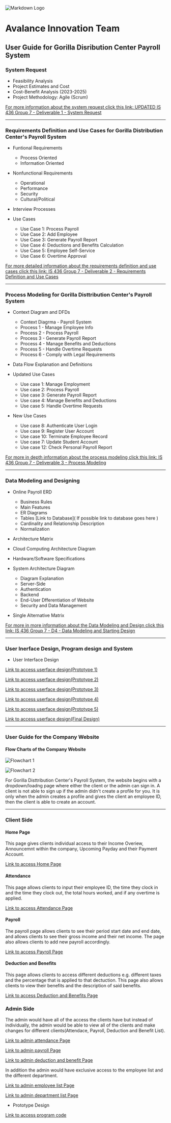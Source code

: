 <!-- Images -->
![Markdown Logo](https://media.discordapp.net/attachments/1157100616557019136/1181081374841647184/avalance-innovation-high-resolution-logo-color-on-transparent-background.png?ex=657fc2bf&is=656d4dbf&hm=1cdf6fc8ea5cb328eaa613ce0ef1ac17c8f24d863e4b41f0422aec464e67bd59&=&format=webp&quality=lossless&width=1440&height=298)

<!-- Headings -->
# Avalance Innovation Team
## User Guide for Gorilla Disribution Center Payroll System
### System Request
* Feasibility Analysis
* Project Estimates and Cost
* Cost-Benefit Analysis (2023-2025)
* Project Methodology: Agile (Scrum)

[For more information about the system request click this link: UPDATED IS 436 Group 7 - Deliverable 1 - System Request](https://github.com/tnisbett1995/IS-436-Group-7-Project/blob/main/UPDATED%20IS436%20Group%207%20-%20Deliverable%201%20System%20Request.docx)

---

### Requirements Definition and Use Cases for Gorilla Distribution Center's Payroll System
* Funtional Requirements

    * Process Oriented 
    * Information Oriented

* Nonfunctional Requirements

    * Operational
    * Performance
    * Security
    * Cultural/Political

* Interview Processes
* Use Cases
    
    * Use Case 1: Process Payroll
    * Use Case 2: Add Employee
    * Use Case 3: Generate Payroll Report
    * Use Case 4: Deductions and Benefits Calculation
    * Use Case 5: Employee Self-Service
    * Use Case 6: Overtime Approval

[For more detailed information about the requirements definition and use cases click this link: IS 436 Group 7 - Deliverable 2 - Requirements Definition and Use Cases](https://github.com/tnisbett1995/IS-436-Group-7-Project/blob/main/IS436%20Group%207%20-%20Deliverable%202%20Requirements%20Definition%20Document%20and%20Use%20Cases.docx)

---

### Process Modeling for Gorilla Disttribution Center's Payroll System

* Context Diagram and DFDs

    * Context Diagrma - Payroll System
    * Process 1 - Manage Employee Info
    * Process 2 - Process Payroll
    * Process 3 - Generate Payroll Report
    * Process 4 - Manage Benefits and Deductions
    * Process 5 - Handle Overtime Requests
    * Process 6 - Comply with Legal Requirements

* Data Flow Explanation and Definitions
* Updated Use Cases
    
    * Use case 1: Manage Employment
    * Use case 2: Process Payroll
    * Use case 3: Generate Payroll Report
    * Use case 4: Manage Benefits and Deductions
    * Use case 5: Handle Overtime Requests
* New Use Cases

    * Use case 8: Authenticate User Login
    * Use case 9: Register User Account
    * Use case 10: Terminate Employee Record
    * Use case 7: Update Student Account
    * Use case 12: Check Personal Payroll Report

[For more in depth information about the process modeling click this link: IS 436 Group 7 - Deliverable 3 - Process Modeling](https://github.com/tnisbett1995/IS-436-Group-7-Project/blob/main/IS436%20Group%207%20-%20Process%20Modeling.docx)

---

### Data Modeling and Designing
* Online Payroll ERD

    * Business Rules
    * Main Features 
    * ER Diagrams
    * Tables
    [Link to Database]( If possible link to database goes here )
    * Cardinality and Relationship Description
    * Normalization

* Architecture Matrix
* Cloud Computing Architecture Diagram
* Hardware/Software Specifications
* System Architecture Diagram
    
    * Diagram Explanation
    * Server-Side
    * Authentication
    * Backend
    * End-User Dfferentiation of Website
    * Security and Data Management
* Single Alternative Matrix

[For more in more information about the Data Modeling and Design click this link: IS 436 Group 7 - D4 - Data Modeling and Starting Design](https://github.com/tnisbett1995/IS-436-Group-7-Project/blob/main/IS436%20-%20D4%20Data%20Modeling%20and%20Starting%20Design.docx)

---
### User Inerface Design, Program design and System
* User Interface Design

[Link to access userface design(Prototype 1)](https://swe.umbc.edu/~nsubba1/test1/project/home.php)

[Link to access userface design(Prototype 2)](https://swe.umbc.edu/~nsubba1/prototypev2/PayrollSystem/dropdown.php)

[Link to access userface design(Prototype 3)](https://swe.umbc.edu/~nsubba1/prototypev3/PayrollSystem/dropdown.php)

[Link to access userface design(Prototype 4)]( https://swe.umbc.edu/~nsubba1/prototypev4/PayrollSystem/signup.php)

[Link to access userface design(Prototype 5)]( https://swe.umbc.edu/~nsubba1/prototypev5/PayrollSystem/dropdown.php)

[Link to access userface design(Final Design)]( https://swe.umbc.edu/~nsubba1/prototypev6/PayrollSystem/dropdown.php)

---

### User Guide for the Company Website

#### Flow Charts of the Company Website 

![Flowchart 1](https://cdn.discordapp.com/attachments/1157100616557019136/1180737315925151794/Screenshot_2023-12-03_at_12.07.41_AM.png?ex=657e8251&is=656c0d51&hm=6b60e2dc067d7d46f1749e6ffb2049f65484db58886ae7ab7d4f7cf6d08efc20&)

![Flowchart 2](https://cdn.discordapp.com/attachments/1157100616557019136/1180737960132493394/Screenshot_2023-12-03_at_12.10.45_AM.png?ex=657e82ea&is=656c0dea&hm=a633c34ea43a478dff734abeb0b9a4c3d793f6ebe94965609841b68f26b2d908&)

For Gorilla Disttribution Center's Payroll System, the website begins with a dropdown/loadng page where either the client or the admin can sign in. A client is not able to sign up if the admin didn't create a profile for you. It is only when the admin creates a profile and gives the client an employee ID, then the client is able to create an account.

---

### Client Side 

#### Home Page
This page gives clients individual access to their Income Overiew, Announcemnt within the company, Upcoming Payday and their Payment Account.

[Link to access Home Page](https://swe.umbc.edu/~nsubba1/prototypev6/PayrollSystem/clienthome.php)

#### Attendance
This page allows clients to input their employee ID, the time they clock in and the time they clock out, the total hours worked, and if any overtime is applied.

[Link to access Attendance Page](https://swe.umbc.edu/~nsubba1/prototypev6/PayrollSystem/client_attandance.php)

#### Payroll
The payroll page allows clients to see their period start date and end date, and allows clients to see their gross income and their net income. The page also allows clients to add new payroll accordingly.

[Link to access Payroll Page](https://swe.umbc.edu/~nsubba1/prototypev6/PayrollSystem/client_payroll.php)

#### Deduction and Benefits
This page allows clients to access different deductions e.g. different taxes and the percentage that is applied to that dectuction. This page also allows clients to view their benefits and the description of said benefits.


[Link to access Deduction and Benefits Page](https://swe.umbc.edu/~nsubba1/prototypev6/PayrollSystem/client_deductions.php)

### Admin Side
The admin would have all of the access the clients have but instead of individually, the admin would be able to view all of the clients and make changes for different clients(Attendace, Payroll, Deduction and Benefit List).

[Link to admin attendance Page](https://swe.umbc.edu/~nsubba1/prototypev6/PayrollSystem/attentance.php)

[Link to admin payroll Page](https://swe.umbc.edu/~nsubba1/prototypev6/PayrollSystem/payroll.php)

[Link to admin deduction and benefit Page](https://swe.umbc.edu/~nsubba1/prototypev6/PayrollSystem/deductionb.php)


In addition the admin would have exclusive access to the employee list and the different department.

[Link to admin employee list Page](https://swe.umbc.edu/~nsubba1/prototypev6/PayrollSystem/employee.php)

[Link to admin department list Page](https://swe.umbc.edu/~nsubba1/prototypev6/PayrollSystem/department.php)


* Prototype Design

[Link to access program code](https://github.com/DhulfiqarH/PayrollSystem)




